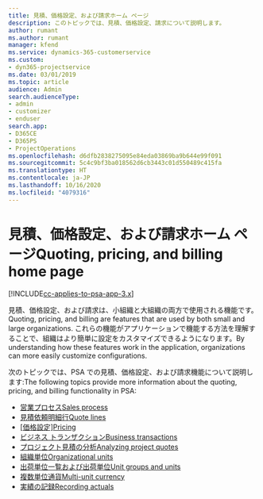 ```yaml
---
title: 見積、価格設定、および請求ホーム ページ
description: このトピックでは、見積、価格設定、請求について説明します。
author: rumant
ms.author: rumant
manager: kfend
ms.service: dynamics-365-customerservice
ms.custom:
- dyn365-projectservice
ms.date: 03/01/2019
ms.topic: article
audience: Admin
search.audienceType:
- admin
- customizer
- enduser
search.app:
- D365CE
- D365PS
- ProjectOperations
ms.openlocfilehash: d6dfb2838275095e84eda03869ba9b644e99f091
ms.sourcegitcommit: 5c4c9bf3ba018562d6cb3443c01d550489c415fa
ms.translationtype: HT
ms.contentlocale: ja-JP
ms.lasthandoff: 10/16/2020
ms.locfileid: "4079316"
---
```

# <a name="quoting-pricing-and-billing-home-page"></a><span data-ttu-id="9288a-103">見積、価格設定、および請求ホーム ページ</span><span class="sxs-lookup"><span data-stu-id="9288a-103">Quoting, pricing, and billing home page</span></span>

[!INCLUDE[cc-applies-to-psa-app-3.x](../includes/cc-applies-to-psa-app-3x.md)]

<span data-ttu-id="9288a-104">見積、価格設定、および請求は、小組織と大組織の両方で使用される機能です。</span><span class="sxs-lookup"><span data-stu-id="9288a-104">Quoting, pricing, and billing are features that are used by both small and large organizations.</span></span> <span data-ttu-id="9288a-105">これらの機能がアプリケーションで機能する方法を理解することで、組織はより簡単に設定をカスタマイズできるようになります。</span><span class="sxs-lookup"><span data-stu-id="9288a-105">By understanding how these features work in the application, organizations can more easily customize configurations.</span></span>

<span data-ttu-id="9288a-106">次のトピックでは、PSA での見積、価格設定、および請求機能について説明します:</span><span class="sxs-lookup"><span data-stu-id="9288a-106">The following topics provide more information about the quoting, pricing, and billing functionality in PSA:</span></span>

- [<span data-ttu-id="9288a-107">営業プロセス</span><span class="sxs-lookup"><span data-stu-id="9288a-107">Sales process</span></span>](basic-sales-process.md)
- [<span data-ttu-id="9288a-108">見積依頼明細行</span><span class="sxs-lookup"><span data-stu-id="9288a-108">Quote lines</span></span>](basic-quote-lines.md)
- <span data-ttu-id="9288a-109">[[価格設定]](basic-pricing.md)</span><span class="sxs-lookup"><span data-stu-id="9288a-109">[Pricing](basic-pricing.md)</span></span>
- [<span data-ttu-id="9288a-110">ビジネス トランザクション</span><span class="sxs-lookup"><span data-stu-id="9288a-110">Business transactions</span></span>](basic-business-transactions.md)
- [<span data-ttu-id="9288a-111">プロジェクト見積の分析</span><span class="sxs-lookup"><span data-stu-id="9288a-111">Analyzing project quotes</span></span>](basic-analyzing-quotes.md)
- [<span data-ttu-id="9288a-112">組織単位</span><span class="sxs-lookup"><span data-stu-id="9288a-112">Organizational units</span></span>](advanced-organizational.md)
- [<span data-ttu-id="9288a-113">出荷単位一覧および出荷単位</span><span class="sxs-lookup"><span data-stu-id="9288a-113">Unit groups and units</span></span>](advanced-units.md)
- [<span data-ttu-id="9288a-114">複数単位通貨</span><span class="sxs-lookup"><span data-stu-id="9288a-114">Multi-unit currency</span></span>](advanced-currency.md)
- [<span data-ttu-id="9288a-115">実績の記録</span><span class="sxs-lookup"><span data-stu-id="9288a-115">Recording actuals</span></span>](advanced-actuals.md)
